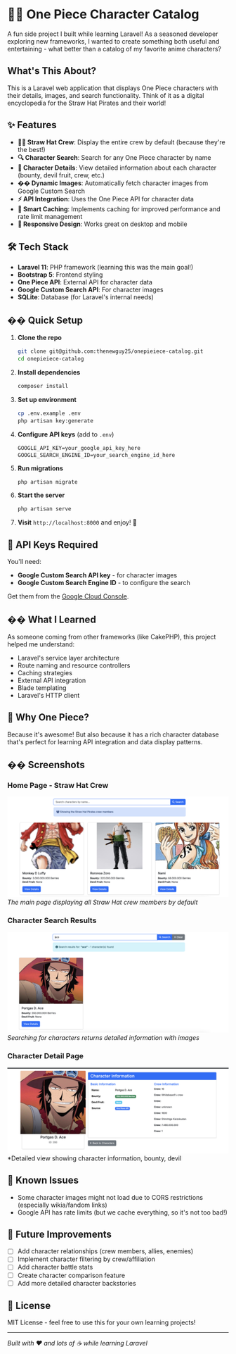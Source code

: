 # 🏴‍☠️ One Piece Character Catalog

A fun side project I built while learning Laravel! As a seasoned developer exploring new frameworks, I wanted to create something both useful and entertaining - what better than a catalog of my favorite anime characters?

## What's This About?

This is a Laravel web application that displays One Piece characters with their details, images, and search functionality. Think of it as a digital encyclopedia for the Straw Hat Pirates and their world!

## ✨ Features

-   **🏴‍☠️ Straw Hat Crew**: Display the entire crew by default (because they're the best!)
-   **🔍 Character Search**: Search for any One Piece character by name
-   **📖 Character Details**: View detailed information about each character (bounty, devil fruit, crew, etc.)
-   **��️ Dynamic Images**: Automatically fetch character images from Google Custom Search
-   **⚡ API Integration**: Uses the One Piece API for character data
-   **💾 Smart Caching**: Implements caching for improved performance and rate limit management
-   **📱 Responsive Design**: Works great on desktop and mobile

## 🛠️ Tech Stack

-   **Laravel 11**: PHP framework (learning this was the main goal!)
-   **Bootstrap 5**: Frontend styling
-   **One Piece API**: External API for character data
-   **Google Custom Search API**: For character images
-   **SQLite**: Database (for Laravel's internal needs)

## �� Quick Setup

1. **Clone the repo**

    ```bash
    git clone git@github.com:thenewguy25/onepieiece-catalog.git
    cd onepieiece-catalog
    ```

2. **Install dependencies**

    ```bash
    composer install
    ```

3. **Set up environment**

    ```bash
    cp .env.example .env
    php artisan key:generate
    ```

4. **Configure API keys** (add to `.env`)

    ```env
    GOOGLE_API_KEY=your_google_api_key_here
    GOOGLE_SEARCH_ENGINE_ID=your_search_engine_id_here
    ```

5. **Run migrations**

    ```bash
    php artisan migrate
    ```

6. **Start the server**

    ```bash
    php artisan serve
    ```

7. **Visit** `http://localhost:8000` and enjoy! 🎉

## 🔑 API Keys Required

You'll need:

-   **Google Custom Search API key** - for character images
-   **Google Custom Search Engine ID** - to configure the search

Get them from the [Google Cloud Console](https://console.cloud.google.com/).

## �� What I Learned

As someone coming from other frameworks (like CakePHP), this project helped me understand:

-   Laravel's service layer architecture
-   Route naming and resource controllers
-   Caching strategies
-   External API integration
-   Blade templating
-   Laravel's HTTP client

## 🤔 Why One Piece?

Because it's awesome! But also because it has a rich character database that's perfect for learning API integration and data display patterns.

## �� Screenshots

### Home Page - Straw Hat Crew

![Straw Hat Crew](./screenshots/homepage.png)
_The main page displaying all Straw Hat crew members by default_

### Character Search Results

![Search Results](./screenshots/searchpage.png)
_Searching for characters returns detailed information with images_

### Character Detail Page

![Character Details](./screenshots/detailpage.png)
\*Detailed view showing character information, bounty, devil

## 🐛 Known Issues

-   Some character images might not load due to CORS restrictions (especially wikia/fandom links)
-   Google API has rate limits (but we cache everything, so it's not too bad!)

## 🚧 Future Improvements

-   [ ] Add character relationships (crew members, allies, enemies)
-   [ ] Implement character filtering by crew/affiliation
-   [ ] Add character battle stats
-   [ ] Create character comparison feature
-   [ ] Add more detailed character backstories

## 📝 License

MIT License - feel free to use this for your own learning projects!

---

_Built with ❤️ and lots of ☕ while learning Laravel_
